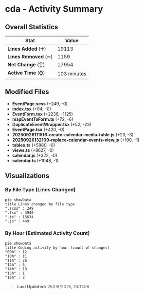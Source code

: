# cda - Activity Summary 

## Overall Statistics

| Stat                   | Value                                                             |
| ---------------------- | ----------------------------------------------------------------- |
| **Lines Added** (➕)   | 19113                                          |
| **Lines Removed** (➖) | 1159                                        |
| **Net Change** (↕)    | 17954                |
| **Active Time** (⌚)   | 103 minutes |


## Modified Files
- **EventPage.scss** (+249, -0)
- **index.tsx** (+84, -0)
- **EventForm.tsx** (+2236, -1125)
- **mapEventToForm.ts** (+72, -6)
- **DuplicateEventWrapper.tsx** (+52, -23)
- **EventPage.tsx** (+420, -0)
- **20250926111516-create-calendar-media-table.js** (+23, -3)
- **20250926132109-replace-calendar-events-view.js** (+100, -1)
- **tables.ts** (+5880, -0)
- **views.ts** (+8627, -0)
- **calendar.js** (+322, -0)
- **calendar.ts** (+1048, -1)

## Visualizations

### By File Type (Lines Changed)

```mermaid
pie showData
title Lines changed by file type
".scss" : 249
".tsx" : 3940
".ts" : 15634
".js" : 449
```

### By Hour (Estimated Activity Count)

```mermaid
pie showData
title Coding activity by hour (count of changes)
"09h" : 12
"10h" : 11
"11h" : 26
"12h" : 6
"14h" : 13
"15h" : 1
"16h" : 2
```


> **Last Updated:** 26/09/2025, 16:11:56